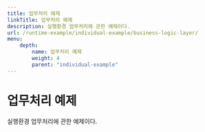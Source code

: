 ```yaml
---
title: 업무처리 예제
linkTitle: 업무처리 예제
description: 실행환경 업무처리에 관한 예제이다.
url: /runtime-example/individual-example/business-logic-layer/
menu:
    depth:
        name: 업무처리 예제
        weight: 4
        parent: "individual-example"
---
```

# 업무처리 예제

실행환경 업무처리에 관한 예제이다.